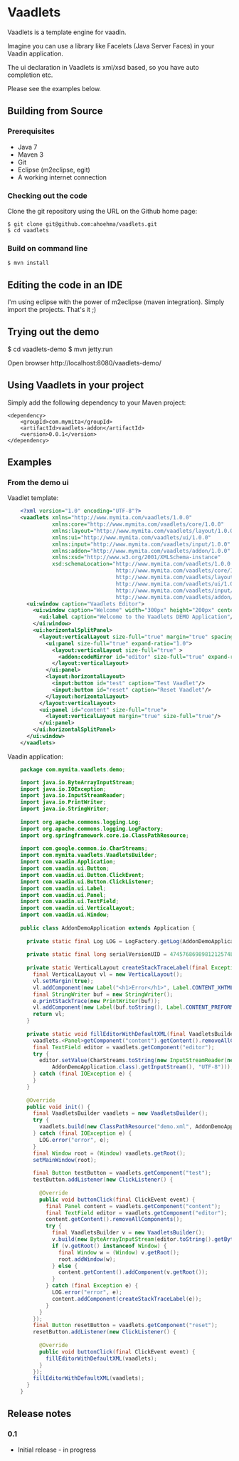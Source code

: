 Vaadlets
========

Vaadlets is a template engine for vaadin. 

Imagine you can use a library like Facelets (Java Server Faces) in your Vaadin application. 

The ui declaration in Vaadlets is xml/xsd based, so you have auto completion etc.

Please see the examples below.     

Building from Source
--------------------

### Prerequisites

* Java 7
* Maven 3
* Git
* Eclipse (m2eclipse, egit)
* A working internet connection

### Checking out the code

Clone the git repository using the URL on the Github home page:

    $ git clone git@github.com:ahoehma/vaadlets.git
    $ cd vaadlets

### Build on command line

    $ mvn install

Editing the code in an IDE
--------------------------

I'm using eclipse with the power of m2eclipse (maven integration). Simply import the projects. That's it ;)   

Trying out the demo
-------------------

  $ cd vaadlets-demo
  $ mvn jetty:run
  
Open browser http://localhost:8080/vaadlets-demo/

Using Vaadlets in your project
------------------------------

Simply add the following dependency to your Maven project:

    <dependency>
        <groupId>com.mymita</groupId>
        <artifactId>vaadlets-addon</artifactId>
        <version>0.0.1</version>
    </dependency>

Examples
--------

### From the demo ui

Vaadlet template:

```xml
    <?xml version="1.0" encoding="UTF-8"?>
    <vaadlets xmlns="http://www.mymita.com/vaadlets/1.0.0"
              xmlns:core="http://www.mymita.com/vaadlets/core/1.0.0"
              xmlns:layout="http://www.mymita.com/vaadlets/layout/1.0.0"
              xmlns:ui="http://www.mymita.com/vaadlets/ui/1.0.0"
              xmlns:input="http://www.mymita.com/vaadlets/input/1.0.0"
              xmlns:addon="http://www.mymita.com/vaadlets/addon/1.0.0"
              xmlns:xsd="http://www.w3.org/2001/XMLSchema-instance"
              xsd:schemaLocation="http://www.mymita.com/vaadlets/1.0.0 http://www.mymita.com/xsd/vaadlets-1.0.0.xsd
                                  http://www.mymita.com/vaadlets/core/1.0.0 http://www.mymita.com/xsd/vaadlets-core-1.0.0.xsd
                                  http://www.mymita.com/vaadlets/layout/1.0.0 http://www.mymita.com/xsd/vaadlets-layout-1.0.0.xsd
                                  http://www.mymita.com/vaadlets/ui/1.0.0 http://www.mymita.com/xsd/vaadlets-ui-1.0.0.xsd
                                  http://www.mymita.com/vaadlets/input/1.0.0 http://www.mymita.com/xsd/vaadlets-input-1.0.0.xsd
                                  http://www.mymita.com/vaadlets/addon/1.0.0 http://www.mymita.com/xsd/vaadlets-addon-1.0.0.xsd">
      <ui:window caption="Vaadlets Editor">
        <ui:window caption="Welcome" width="300px" height="200px" center="true" resizeable="false" modal="true">
          <ui:label caption="Welcome to the Vaadlets DEMO Application"/>
        </ui:window>
        <ui:horizontalSplitPanel>
          <layout:verticalLayout size-full="true" margin="true" spacing="true">
            <ui:panel size-full="true" expand-ratio="1.0">
              <layout:verticalLayout size-full="true" >
                <addon:codeMirror id="editor" size-full="true" expand-ratio="1.0" code-style="XML" style-name="foobar"/>
              </layout:verticalLayout>
            </ui:panel>
            <layout:horizontalLayout>
              <input:button id="test" caption="Test Vaadlet"/>
              <input:button id="reset" caption="Reset Vaadlet"/>
            </layout:horizontalLayout>
          </layout:verticalLayout>
          <ui:panel id="content" size-full="true">
            <layout:verticalLayout margin="true" size-full="true"/>
          </ui:panel>
        </ui:horizontalSplitPanel>
      </ui:window>
    </vaadlets>
```    
    
Vaadin application:
   
```java
    package com.mymita.vaadlets.demo;

    import java.io.ByteArrayInputStream;
    import java.io.IOException;
    import java.io.InputStreamReader;
    import java.io.PrintWriter;
    import java.io.StringWriter;
    
    import org.apache.commons.logging.Log;
    import org.apache.commons.logging.LogFactory;
    import org.springframework.core.io.ClassPathResource;
    
    import com.google.common.io.CharStreams;
    import com.mymita.vaadlets.VaadletsBuilder;
    import com.vaadin.Application;
    import com.vaadin.ui.Button;
    import com.vaadin.ui.Button.ClickEvent;
    import com.vaadin.ui.Button.ClickListener;
    import com.vaadin.ui.Label;
    import com.vaadin.ui.Panel;
    import com.vaadin.ui.TextField;
    import com.vaadin.ui.VerticalLayout;
    import com.vaadin.ui.Window;
    
    public class AddonDemoApplication extends Application {
    
      private static final Log LOG = LogFactory.getLog(AddonDemoApplication.class);
    
      private static final long serialVersionUID = 4745768698981212574L;
    
      private static VerticalLayout createStackTraceLabel(final Exception e) {
        final VerticalLayout vl = new VerticalLayout();
        vl.setMargin(true);
        vl.addComponent(new Label("<h1>Error</h1>", Label.CONTENT_XHTML));
        final StringWriter buf = new StringWriter();
        e.printStackTrace(new PrintWriter(buf));
        vl.addComponent(new Label(buf.toString(), Label.CONTENT_PREFORMATTED));
        return vl;
      }
    
      private static void fillEditorWithDefaultXML(final VaadletsBuilder vaadlets) {
        vaadlets.<Panel>getComponent("content").getContent().removeAllComponents();
        final TextField editor = vaadlets.getComponent("editor");
        try {
          editor.setValue(CharStreams.toString(new InputStreamReader(new ClassPathResource("startingPoint.xml",
              AddonDemoApplication.class).getInputStream(), "UTF-8")));
        } catch (final IOException e) {
        }
      }
    
      @Override
      public void init() {
        final VaadletsBuilder vaadlets = new VaadletsBuilder();
        try {
          vaadlets.build(new ClassPathResource("demo.xml", AddonDemoApplication.class).getInputStream());
        } catch (final IOException e) {
          LOG.error("error", e);
        }
        final Window root = (Window) vaadlets.getRoot();
        setMainWindow(root);
    
        final Button testButton = vaadlets.getComponent("test");
        testButton.addListener(new ClickListener() {
    
          @Override
          public void buttonClick(final ClickEvent event) {
            final Panel content = vaadlets.getComponent("content");
            final TextField editor = vaadlets.getComponent("editor");
            content.getContent().removeAllComponents();
            try {
              final VaadletsBuilder v = new VaadletsBuilder();
              v.build(new ByteArrayInputStream(editor.toString().getBytes()));
              if (v.getRoot() instanceof Window) {
                final Window w = (Window) v.getRoot();
                root.addWindow(w);
              } else {
                content.getContent().addComponent(v.getRoot());
              }
            } catch (final Exception e) {
              LOG.error("error", e);
              content.addComponent(createStackTraceLabel(e));
            }
          }
        });
        final Button resetButton = vaadlets.getComponent("reset");
        resetButton.addListener(new ClickListener() {
    
          @Override
          public void buttonClick(final ClickEvent event) {
            fillEditorWithDefaultXML(vaadlets);
          }
        });
        fillEditorWithDefaultXML(vaadlets);
      }
    }
```

Release notes
-------------

### 0.1

* Initial release - in progress
